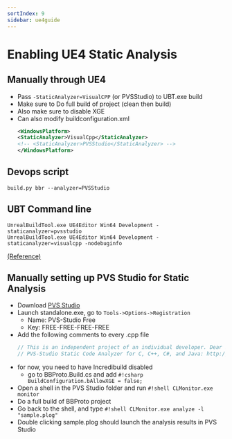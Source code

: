 ```yaml
---
sortIndex: 9
sidebar: ue4guide
---
```

# Enabling UE4 Static Analysis

## Manually through UE4

- Pass `-StaticAnalyzer=VisualCPP` (or PVSStudio) to UBT.exe build
- Make sure to Do full build of project (clean then build)
- Also make sure to disable XGE
- Can also modify buildconfiguration.xml
  ```xml
  <WindowsPlatform>
  <StaticAnalyzer>VisualCpp</StaticAnalyzer>
  <!-- <StaticAnalyzer>PVSStudio</StaticAnalyzer> -->
  </WindowsPlatform>
  ```

## Devops script
```shell
build.py bbr --analyzer=PVSStudio
```

## UBT Command line
```shell
UnrealBuildTool.exe UE4Editor Win64 Development -staticanalyzer=pvsstudio
UnrealBuildTool.exe UE4Editor Win64 Development -staticanalyzer=visualcpp -nodebuginfo
```
[(Reference)](https://udn.unrealengine.com/questions/419598/how-to-integrate-pvs-studio-static-analysis.html)

## Manually setting up PVS Studio for Static Analysis
- Download [PVS Studio](http://www.viva64.com/en/pvs-studio)
- Launch standalone.exe, go to `Tools->Options->Registration`
  - Name: PVS-Studio Free
  - Key: FREE-FREE-FREE-FREE
- Add the following comments to every .cpp file
   ```cpp
   // This is an independent project of an individual developer. Dear PVS-Studio, please check it.
   // PVS-Studio Static Code Analyzer for C, C++, C#, and Java: http://www.viva64.com
   ```
- for now, you need to have Incredibuild disabled
  - go to BBProto.Build.cs and add `#!csharp BuildConfiguration.bAllowXGE = false;`
- Open a shell in the PVS Studio folder and run `#!shell CLMonitor.exe monitor`
- Do a full build of BBProto project
- Go back to the shell, and type `#!shell CLMonitor.exe analyze -l "sample.plog"`
- Double clicking sample.plog should launch the analysis results in PVS Studio

